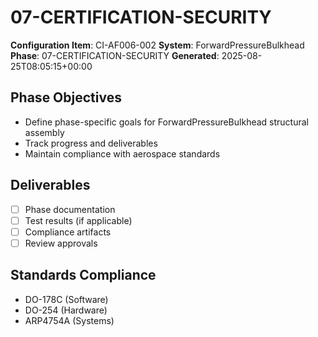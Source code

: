 # 07-CERTIFICATION-SECURITY

**Configuration Item**: CI-AF006-002
**System**: ForwardPressureBulkhead
**Phase**: 07-CERTIFICATION-SECURITY
**Generated**: 2025-08-25T08:05:15+00:00

## Phase Objectives
- Define phase-specific goals for ForwardPressureBulkhead structural assembly
- Track progress and deliverables
- Maintain compliance with aerospace standards

## Deliverables
- [ ] Phase documentation
- [ ] Test results (if applicable)
- [ ] Compliance artifacts
- [ ] Review approvals

## Standards Compliance
- DO-178C (Software)
- DO-254 (Hardware)
- ARP4754A (Systems)

